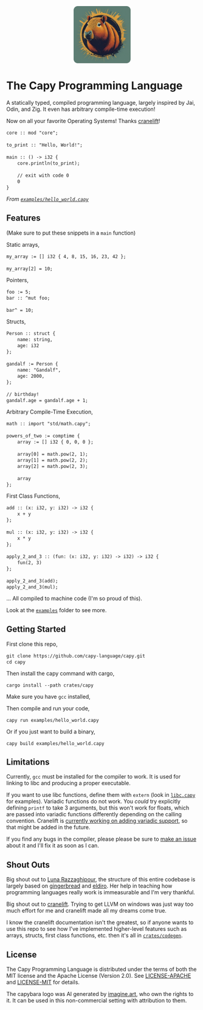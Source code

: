 <p align=center><img src="./resources/capybara.png" alt="capy icon" height="150"/></p>

# The Capy Programming Language

A statically typed, compiled programming language, largely inspired by Jai, Odin, and Zig.
It even has arbitrary compile-time execution!

Now on all your favorite Operating Systems! Thanks [cranelift](https://cranelift.dev/)!

```capy
core :: mod "core";

to_print :: "Hello, World!";

main :: () -> i32 {
    core.println(to_print);

    // exit with code 0
    0
}
```

*From [`examples/hello_world.capy`](./examples/hello_world.capy)*

## Features

(Make sure to put these snippets in a `main` function)

Static arrays,

```capy
my_array := [] i32 { 4, 8, 15, 16, 23, 42 };

my_array[2] = 10;
```

Pointers,

```capy
foo := 5;
bar :: ^mut foo;

bar^ = 10;
```

Structs,

```capy
Person :: struct {
    name: string,
    age: i32
};

gandalf := Person {
    name: "Gandalf",
    age: 2000,
};

// birthday!
gandalf.age = gandalf.age + 1;
```

Arbitrary Compile-Time Execution,

```capy
math :: import "std/math.capy";

powers_of_two := comptime {
    array := [] i32 { 0, 0, 0 };

    array[0] = math.pow(2, 1);
    array[1] = math.pow(2, 2);
    array[2] = math.pow(2, 3);

    array
};
```

First Class Functions,

```capy
add :: (x: i32, y: i32) -> i32 {
    x + y
};

mul :: (x: i32, y: i32) -> i32 {
    x * y
};

apply_2_and_3 :: (fun: (x: i32, y: i32) -> i32) -> i32 {
    fun(2, 3)
};

apply_2_and_3(add);
apply_2_and_3(mul);
```

... All compiled to machine code (I'm so proud of this).

Look at the [`examples`](./examples/) folder to see more.

## Getting Started

First clone this repo,

```shell
git clone https://github.com/capy-language/capy.git
cd capy
```

Then install the capy command with cargo,

```shell
cargo install --path crates/capy
```

Make sure you have `gcc` installed,

Then compile and run your code,

```shell
capy run examples/hello_world.capy
```

Or if you just want to build a binary,

```shell
capy build examples/hello_world.capy
```

## Limitations

Currently, `gcc` must be installed for the compiler to work.
It is used for linking to libc and producing a proper executable.

If you want to use libc functions, define them with `extern` (look in [`libc.capy`](./examples/std/libc.capy) for examples).
Variadic functions do not work. You *could* try explicitly defining `printf`
to take 3 arguments, but this won't work for floats, which are passed into
variadic functions differently depending on the calling convention.
Cranelift is [currently working on adding variadic support](https://github.com/bytecodealliance/wasmtime/issues/1030),
so that might be added in the future.

If you find any bugs in the compiler, please please be sure to [make an issue](https://github.com/capy-language/capy/issues) about it and I'll fix it as soon as I can.

## Shout Outs

Big shout out to [Luna Razzaghipour](https://github.com/lunacookies), the structure of this entire codebase is largely based on [gingerbread](https://github.com/gingerbread-lang/gingerbread) and [eldiro](https://github.com/lunacookies/eldiro).
Her help in teaching how programming languages really work is immeasurable and I'm very thankful.

Big shout out to [cranelift](https://cranelift.dev/). Trying to get LLVM on windows was just way too much effort for me and cranelift made all my dreams come true.

I know the cranelift documentation isn't the greatest, so if anyone wants to use this repo to see how I've implemented higher-level features such as arrays, structs, first class functions, etc. then it's all in [`crates/codegen`](./crates/codegen/).

## License

The Capy Programming Language is distributed under the terms of both the MIT license and the Apache License (Version 2.0).
See [LICENSE-APACHE](./LICENSE-APACHE) and [LICENSE-MIT](./LICENSE-MIT) for details.

The capybara logo was AI generated by [imagine.art](https://www.imagine.art/), who own the rights to it. It can be used in this non-commercial setting with attribution to them.
